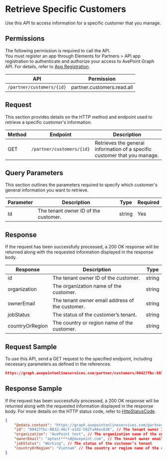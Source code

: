 # Retrieve Specific Customers

Use this API to access information for a specific  customer that you manage.


## Permissions  

The following permission is required to call the API.  
You must register an app through Elements for Partners > API app registration to authenticate and authorize your access to AvePoint Graph API. For details, refer to [App Registration](https://cdn.avepoint.com/assets/apelements-webhelp/avepoint-elements-for-partners/index.htm#!Documents/appregistration.htm).

| API | Permission  |
|-----------|----------|
| `/partner/customers/{id}` |partner.customers.read.all|  

## Request  

This section provides details on the HTTP method and endpoint used to retrieve a specific customer's information.

| Method | Endpoint | Description |
| --- | --- | --- |
| GET | `/partner/customers/{id}` | Retrieves the general information of a specific customer that you manage. |

## Query Parameters  

This section outlines the parameters required to specify which customer's general information you want to retrieve.  

| Parameter | Description | Type | Required |
| --- | --- | --- | --- |
| Id | The tenant owner ID of the customer. | string | Yes |

## Response

If the request has been successfully processed, a 200 OK response will be returned along with the requested information displayed in the response body.

| Response | Description | Type |
| --- | --- | --- |
| id | The tenant owner ID of the customer. | string |
| organization | The organization name of the customer. | string |
| ownerEmail | The tenant owner email address of the customer. | string |
| jobStatus | The status of the customer’s tenant. | string |
| countryOrRegion | The country or region name of the customer. | string |

## Request Sample

To use this API, send a GET request to the specified endpoint, including necessary parameters as defined in the references. 

```json
https://graph.avepointonlineservices.com/partner/customers/00427fbc-8832-46cf-a1d2-582fa46ec63
```

## Response Sample  

If the request has been successfully processed, a 200 OK response will be returned along with the requested information displayed in the response body. For more details on the HTTP status code, refer to [HttpStatusCode](https://learn.avepoint.com/docs/Use-AvePoint-Graph-Modern-API.html#http-status-code).

```json
{
    "@odata.context": "https://graph.avepointonlineservices.com/partner/$metadata#Customers/$entity",
    "id": "00427fbc-8832-46cf-a1d2-582fa46ec638", // The tenant owner ID of the customer
    "organization": "AvePoint test", // The organization name of the customer
    "ownerEmail": "aptest***s8@avepoint.com", // The tenant owner email address of the customer
    "jobStatus": "Working", // The status of the customer’s tenant
    "countryOrRegion": "Vietnam" // The country or region name of the customer.
}